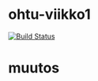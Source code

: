 # ohtu-viikko1
[![Build Status](https://travis-ci.org/tuukkatu/ohtu-viikko1.svg?branch=master)](https://travis-ci.org/tuukkatu/ohtu-viikko1)
# muutos
